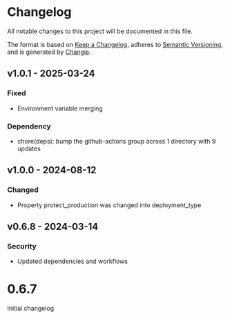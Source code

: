 # Changelog
All notable changes to this project will be documented in this file.

The format is based on [Keep a Changelog](https://keepachangelog.com/en/1.0.0/),
adheres to [Semantic Versioning](https://semver.org/spec/v2.0.0.html),
and is generated by [Changie](https://github.com/miniscruff/changie).


## v1.0.1 - 2025-03-24
### Fixed
* Environment variable merging
### Dependency
* chore(deps): bump the github-actions group across 1 directory with 9 updates

## v1.0.0 - 2024-08-12
### Changed
* Property protect_production was changed into deployment_type

## v0.6.8 - 2024-03-14
### Security
* Updated dependencies and workflows

# 0.6.7

Initial changelog
